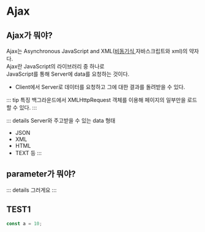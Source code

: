 # Ajax

## Ajax가 뭐야?

Ajax는 Asynchronous JavaScript and XML(<a href='http://localhost:8080/vuepress/Study/communication/Asynchronous%20communication.html'>비동기식 </a>자바스크립트와 xml)의 약자다. \
Ajax란 JavaScript의 라이브러리 중 하나로 \
JavaScript를 통해 Server에 data를 요청하는 것이다.

- Client에서 Server로 데이터를 요청하고 그에 대한 결과를 돌려받을 수 있다.

::: tip 특징
백그라운드에서 XMLHttpRequest 객체를 이용해 페이지의 일부만을 로드할 수 있다.
:::

::: details Server와 주고받을 수 있는 data 형태

- JSON
- XML
- HTML
- TEXT 등
  :::

## parameter가 뭐야?

::: details
그러게요
:::

## TEST1

```js
const a = 10;
```
